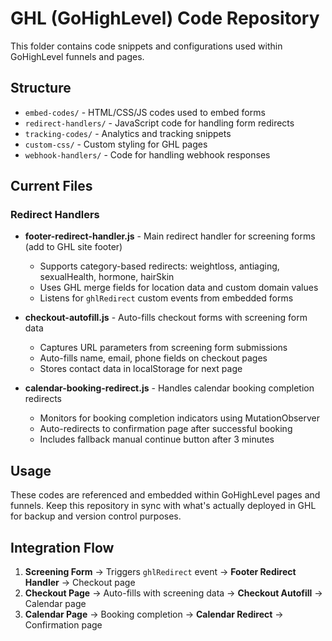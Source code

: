 # GHL (GoHighLevel) Code Repository

This folder contains code snippets and configurations used within GoHighLevel funnels and pages.

## Structure

- `embed-codes/` - HTML/CSS/JS codes used to embed forms
- `redirect-handlers/` - JavaScript code for handling form redirects
- `tracking-codes/` - Analytics and tracking snippets
- `custom-css/` - Custom styling for GHL pages
- `webhook-handlers/` - Code for handling webhook responses

## Current Files

### Redirect Handlers
- **footer-redirect-handler.js** - Main redirect handler for screening forms (add to GHL site footer)
  - Supports category-based redirects: weightloss, antiaging, sexualHealth, hormone, hairSkin
  - Uses GHL merge fields for location data and custom domain values
  - Listens for `ghlRedirect` custom events from embedded forms

- **checkout-autofill.js** - Auto-fills checkout forms with screening form data
  - Captures URL parameters from screening form submissions
  - Auto-fills name, email, phone fields on checkout pages
  - Stores contact data in localStorage for next page

- **calendar-booking-redirect.js** - Handles calendar booking completion redirects
  - Monitors for booking completion indicators using MutationObserver
  - Auto-redirects to confirmation page after successful booking
  - Includes fallback manual continue button after 3 minutes

## Usage

These codes are referenced and embedded within GoHighLevel pages and funnels. Keep this repository in sync with what's actually deployed in GHL for backup and version control purposes.

## Integration Flow

1. **Screening Form** → Triggers `ghlRedirect` event → **Footer Redirect Handler** → Checkout page
2. **Checkout Page** → Auto-fills with screening data → **Checkout Autofill** → Calendar page
3. **Calendar Page** → Booking completion → **Calendar Redirect** → Confirmation page